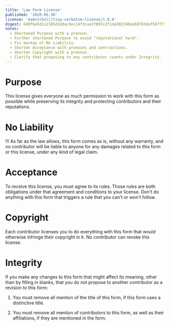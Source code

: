 ```yaml
---
title: 'Law Form License'
published: '2020-05-30'
license: 'kemitchell/tiny-verbatim-license/1.0.0'
digest: 648f6a5d1c2185d1ddac9ec14f3caa1f097c2f1da3021904a58703daf5877770
notes:
  - Shortened Purpose with a pronoun.
  - Further shortened Purpose to avoid "reputational harm".
  - Fix markup of No Liability.
  - Shorten Acceptance with pronouns and contractions.
  - Shorten Copyright with a pronoun.
  - Clarify that proposing to any contributor counts under Integrity.
---
```


# Purpose

This license gives everyone as much permission to work with this form as possible while preserving its integrity and protecting contributors and their reputations.

# No Liability

!!! As far as the law allows, this form comes as is, without any warranty, and no contributor will be liable to anyone for any damages related to this form or this license, under any kind of legal claim.

# Acceptance

To receive this license, you must agree to its rules. Those rules are both obligations under that agreement and conditions to your license. Don't do anything with this form that triggers a rule that you can't or won't follow.

# Copyright

Each contributor licenses you to do everything with this form that would otherwise infringe their copyright in it. No contributor can revoke this license.

# Integrity

If you make any changes to this form that might affect its meaning, other than by filling in blanks, that you do not propose to another contributor as a revision to this form:

1.  You must remove all mention of the title of this form, if this form uses a distinctive title.

2.  You must remove all mention of contributors to this form, as well as their affiliations, if they are mentioned in the form.
